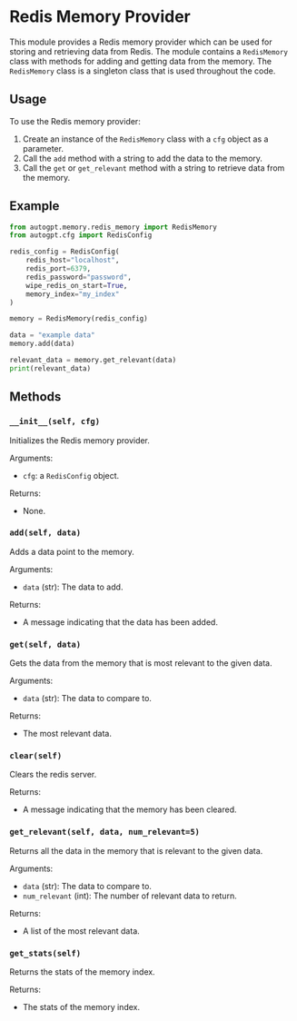 # Redis Memory Provider

This module provides a Redis memory provider which can be used for storing and retrieving data from Redis. The module contains a `RedisMemory` class with methods for adding and getting data from the memory. The `RedisMemory` class is a singleton class that is used throughout the code.

## Usage

To use the Redis memory provider:

1. Create an instance of the `RedisMemory` class with a `cfg` object as a parameter.
2. Call the `add` method with a string to add the data to the memory.
3. Call the `get` or `get_relevant` method with a string to retrieve data from the memory.

## Example

```python
from autogpt.memory.redis_memory import RedisMemory
from autogpt.cfg import RedisConfig

redis_config = RedisConfig(
    redis_host="localhost",
    redis_port=6379,   
    redis_password="password",
    wipe_redis_on_start=True,
    memory_index="my_index"
)

memory = RedisMemory(redis_config)

data = "example data"
memory.add(data)

relevant_data = memory.get_relevant(data)
print(relevant_data)
```

## Methods

### `__init__(self, cfg)`

Initializes the Redis memory provider.

Arguments:
- `cfg`: a `RedisConfig` object.

Returns:
- None.

### `add(self, data)`

Adds a data point to the memory.

Arguments:
- `data` (str): The data to add.

Returns:
- A message indicating that the data has been added.

### `get(self, data)`

Gets the data from the memory that is most relevant to the given data.

Arguments:
- `data` (str): The data to compare to.

Returns:
- The most relevant data.

### `clear(self)`

Clears the redis server.

Returns:
- A message indicating that the memory has been cleared.

### `get_relevant(self, data, num_relevant=5)`

Returns all the data in the memory that is relevant to the given data.

Arguments:
- `data` (str): The data to compare to.
- `num_relevant` (int): The number of relevant data to return.

Returns:
- A list of the most relevant data.

### `get_stats(self)`

Returns the stats of the memory index.

Returns:
- The stats of the memory index.